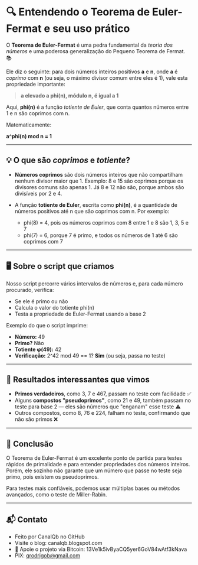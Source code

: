# 🔍 Entendendo o Teorema de Euler-Fermat e seu uso prático

O **Teorema de Euler-Fermat** é uma pedra fundamental da *teoria dos números* e uma poderosa generalização do Pequeno Teorema de Fermat. 📚

Ele diz o seguinte: para dois números inteiros positivos **a** e **n**, onde **a** é *coprimo* com **n** (ou seja, o máximo divisor comum entre eles é 1), vale esta propriedade importante:

> **a elevado a phi(n), módulo n, é igual a 1**

Aqui, **phi(n)** é a função *totiente de Euler*, que conta quantos números entre 1 e n são coprimos com n.

Matematicamente:

**a^phi(n) mod n = 1**

---

## 💡 O que são *coprimos* e *totiente*?

* **Números coprimos** são dois números inteiros que não compartilham nenhum divisor maior que 1.
  Exemplo: 8 e 15 são coprimos porque os divisores comuns são apenas 1. Já 8 e 12 não são, porque ambos são divisíveis por 2 e 4.

* A função **totiente de Euler**, escrita como **phi(n)**, é a quantidade de números positivos até n que são coprimos com n.
  Por exemplo:

  * phi(8) = 4, pois os números coprimos com 8 entre 1 e 8 são 1, 3, 5 e 7
  * phi(7) = 6, porque 7 é primo, e todos os números de 1 até 6 são coprimos com 7

---

## 🖥️ Sobre o script que criamos

Nosso script percorre vários intervalos de números e, para cada número procurado, verifica:

* Se ele é primo ou não
* Calcula o valor do totiente phi(n)
* Testa a propriedade de Euler-Fermat usando a base 2

Exemplo do que o script imprime:

* **Número:** 49
* **Primo?** Não
* **Totiente φ(49):** 42
* **Verificação:** 2^42 mod 49 == 1? **Sim** (ou seja, passa no teste)

---

## 🔎 Resultados interessantes que vimos

* **Primos verdadeiros**, como 3, 7 e 467, passam no teste com facilidade ✅
* Alguns **compostos "pseudoprimos"**, como 21 e 49, também passam no teste para base 2 — eles são números que "enganam" esse teste ⚠️
* Outros compostos, como 8, 76 e 224, falham no teste, confirmando que não são primos ❌

---

## 🎯 Conclusão

O Teorema de Euler-Fermat é um excelente ponto de partida para testes rápidos de primalidade e para entender propriedades dos números inteiros. Porém, ele sozinho não garante que um número que passe no teste seja primo, pois existem os pseudoprimos.

Para testes mais confiáveis, podemos usar múltiplas bases ou métodos avançados, como o teste de Miller-Rabin.

---

## 📬 Contato

* Feito por CanalQb no GitHub 
* Visite o blog: canalqb.blogspot.com 
* 💸 Apoie o projeto via Bitcoin: 13Ve1k5ivByaCQ5yer6GoV84wAtf3kNava
* PIX: qrodrigob@gmail.com
